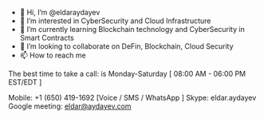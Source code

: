 - 👋 Hi, I’m @eldaraydayev
- 👀 I’m interested in CyberSecurity and Cloud Infrastructure
- 🌱 I’m currently learning Blockchain technology and CyberSecurity in Smart Contracts
- 💞️ I’m looking to collaborate on DeFin, Blockchain, Cloud Security
- 📫 How to reach me

The best time to take a call: is Monday-Saturday [ 08:00 AM - 06:00 PM EST/EDT ]  

Mobile: +1 (650) 419-1692  [Voice / SMS / WhatsApp ]
Skype: eldar.aydayev  
Google meeting: eldar@aydayev.com  

<!---
eldaraydayev/eldaraydayev is a ✨ special ✨ repository because its `README.md` (this file) appears on your GitHub profile.
You can click the Preview link to take a look at your changes.
--->
